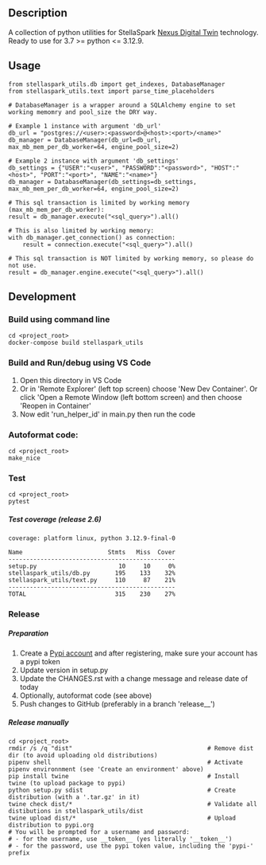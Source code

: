 [Nexus Digital Twin]:https://www.stellaspark.com/ 
[Pypi account]:https://pypi.org/account/register/


## Description
A collection of python utilities for StellaSpark [Nexus Digital Twin] technology. 
Ready to use for 3.7 >= python <= 3.12.9.


## Usage

```
from stellaspark_utils.db import get_indexes, DatabaseManager
from stellaspark_utils.text import parse_time_placeholders

# DatabaseManager is a wrapper around a SQLAlchemy engine to set working memomry and pool_size the DRY way.

# Example 1 instance with argument 'db_url'
db_url = "postgres://<user>:<password>@<host>:<port>/<name>"
db_manager = DatabaseManager(db_url=db_url, max_mb_mem_per_db_worker=64, engine_pool_size=2)

# Example 2 instance with argument 'db_settings'
db_settings = {"USER":"<user>", "PASSWORD":"<password>", "HOST":"<host>", "PORT":"<port>", "NAME":"<name>"}
db_manager = DatabaseManager(db_settings=db_settings, max_mb_mem_per_db_worker=64, engine_pool_size=2)

# This sql transaction is limited by working memory (max_mb_mem_per_db_worker):
result = db_manager.execute("<sql_query>").all()

# This is also limited by working memory:
with db_manager.get_connection() as connection:
    result = connection.execute("<sql_query>").all()

# This sql transaction is NOT limited by working memory, so please do not use.
result = db_manager.engine.execute("<sql_query>").all()
```


## Development

### Build using command line
```
cd <project_root>
docker-compose build stellaspark_utils
```

### Build and Run/debug using VS Code
1. Open this directory in VS Code
2. Or in 'Remote Explorer' (left top screen) choose 'New Dev Container'. Or click 'Open a Remote Window (left bottom screen) and then choose 'Reopen in Container'
3. Now edit 'run_helper_id' in main.py then run the code

### Autoformat code:
```
cd <project_root>
make_nice
```

### Test
```
cd <project_root>
pytest
```

##### Test coverage (release 2.6)
```
coverage: platform linux, python 3.12.9-final-0

Name                        Stmts   Miss  Cover
-----------------------------------------------
setup.py                       10     10     0%
stellaspark_utils/db.py       195    133    32%
stellaspark_utils/text.py     110     87    21%
-----------------------------------------------
TOTAL                         315    230    27%
```

### Release 

##### Preparation
1. Create a [Pypi account] and after registering, make sure your account has a pypi token
2. Update version in setup.py
3. Update the CHANGES.rst with a change message and release date of today
4. Optionally, autoformat code (see above)
5. Push changes to GitHub (preferably in a branch 'release_<x>_<y>')

##### Release manually
```
cd <project_root>
rmdir /s /q "dist"                                      # Remove dist dir (to avoid uploading old distributions)                       
pipenv shell                                            # Activate pipenv environnment (see 'Create an environment' above)
pip install twine                                       # Install twine (to upload package to pypi)
python setup.py sdist                                   # Create distribution (with a '.tar.gz' in it)
twine check dist/*                                      # Validate all distibutions in stellaspark_utils/dist
twine upload dist/*                                     # Upload distribution to pypi.org
# You will be prompted for a username and password: 
# - for the username, use __token__ (yes literally '__token__')
# - for the password, use the pypi token value, including the 'pypi-' prefix
```
